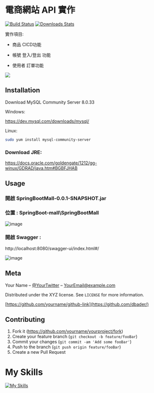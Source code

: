 # 電商網站 API 實作



[![Build Status][travis-image]][travis-url]
[![Downloads Stats][npm-downloads]][npm-url]

實作項目:

* 商品 CICD功能

* 帳號 登入/登出 功能

* 使用者 訂單功能

![](header.png)

## Installation



Download MySQL Community Server 8.0.33


Windows:

https://dev.mysql.com/downloads/mysql/

Linux:

```sh
sudo yum install mysql-community-server
```

<h3>Download JRE:</h3>

https://docs.oracle.com/goldengate/1212/gg-winux/GDRAD/java.htm#BGBFJHAB


## Usage 

<h3>開啟 SpringBootMall-0.0.1-SNAPSHOT.jar</h3>
 
<h3>位置 : SpringBoot-mall\SpringBootMall</h3>


![image](https://github.com/sdonline13/SpringBoot-mall/assets/50354880/0f32fd6a-076c-4f34-88b7-fd804482fc47)

 
 
 
 <h3>開啟 Swagger  :  </h3> http://localhost:8080/swagger-ui/index.html#/
 
 
 
 ![image](https://github.com/sdonline13/SpringBoot-mall/assets/50354880/1ee85a2c-04b1-4e6a-8f02-602c5c0f52fe)


## Meta

Your Name – [@YourTwitter](https://twitter.com/dbader_org) – YourEmail@example.com

Distributed under the XYZ license. See ``LICENSE`` for more information.

[https://github.com/yourname/github-link](https://github.com/dbader/)

## Contributing

1. Fork it (<https://github.com/yourname/yourproject/fork>)
2. Create your feature branch (`git checkout -b feature/fooBar`)
3. Commit your changes (`git commit -am 'Add some fooBar'`)
4. Push to the branch (`git push origin feature/fooBar`)
5. Create a new Pull Request

<!-- Markdown link & img dfn's -->
[npm-image]: https://img.shields.io/npm/v/datadog-metrics.svg?style=flat-square
[npm-url]: https://npmjs.org/package/datadog-metrics
[npm-downloads]: https://img.shields.io/npm/dm/datadog-metrics.svg?style=flat-square
[travis-image]: https://img.shields.io/travis/dbader/node-datadog-metrics/master.svg?style=flat-square
[travis-url]: https://travis-ci.org/dbader/node-datadog-metrics
[wiki]: https://github.com/yourname/yourproject/wiki

<h1>My Skills</h1>

[![My Skills](https://skillicons.dev/icons?i=java,spring,cs,css,html,unity,js&theme=light)](https://skillicons.dev)
